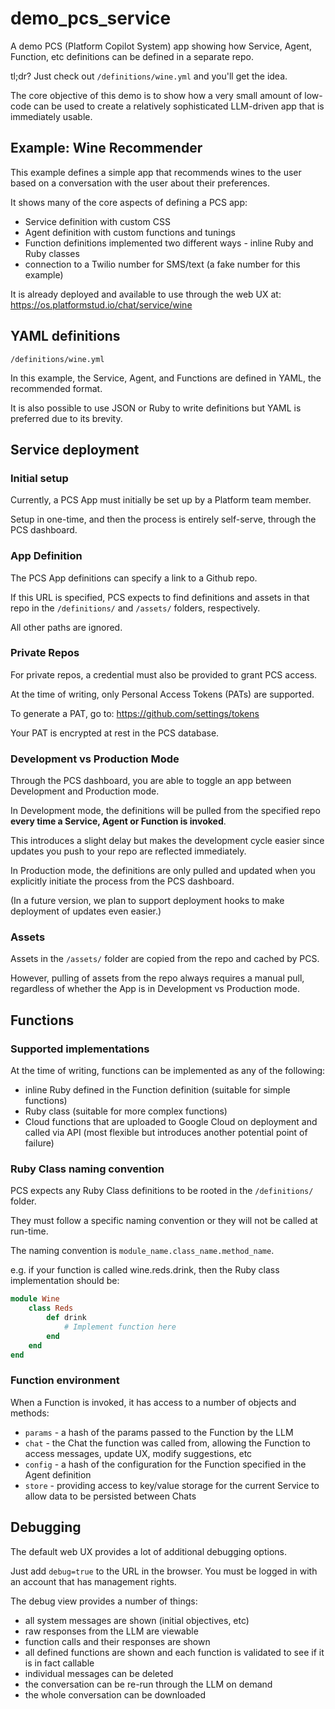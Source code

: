 # demo_pcs_service
A demo PCS (Platform Copilot System) app showing how Service, Agent, Function, etc definitions can be defined in a separate repo.

tl;dr? Just check out `/definitions/wine.yml` and you'll get the idea.

The core objective of this demo is to show how a very small amount of low-code can be used to create a relatively sophisticated LLM-driven app that is immediately usable.

## Example: Wine Recommender
This example defines a simple app that recommends wines to the user based on a conversation with the user about their preferences.

It shows many of the core aspects of defining a PCS app:

- Service definition with custom CSS
- Agent definition with custom functions and tunings
- Function definitions implemented two different ways - inline Ruby and Ruby classes
- connection to a Twilio number for SMS/text (a fake number for this example)

It is already deployed and available to use through the web UX at:
https://os.platformstud.io/chat/service/wine


## YAML definitions
`/definitions/wine.yml`

In this example, the Service, Agent, and Functions are defined in YAML, the recommended format.

It is also possible to use JSON or Ruby to write definitions but YAML is preferred due to its brevity.

## Service deployment
### Initial setup
Currently, a PCS App must initially be set up by a Platform team member.

Setup in one-time, and then the process is entirely self-serve, through the PCS dashboard.

### App Definition
The PCS App definitions can specify a link to a Github repo.

If this URL is specified, PCS expects to find definitions and assets in that repo in the `/definitions/` and `/assets/` folders, respectively.

All other paths are ignored.

### Private Repos
For private repos, a credential must also be provided to grant PCS access.

At the time of writing, only Personal Access Tokens (PATs) are supported.

To generate a PAT, go to:
https://github.com/settings/tokens

Your PAT is encrypted at rest in the PCS database.

### Development vs Production Mode
Through the PCS dashboard, you are able to toggle an app between Development and Production mode.

In Development mode, the definitions will be pulled from the specified repo __every time a Service, Agent or Function is invoked__.

This introduces a slight delay but makes the development cycle easier since updates you push to your repo are reflected immediately.

In Production mode, the definitions are only pulled and updated when you explicitly initiate the process from the PCS dashboard.

(In a future version, we plan to support deployment hooks to make deployment of updates even easier.)

### Assets
Assets in the `/assets/` folder are copied from the repo and cached by PCS.

However, pulling of assets from the repo always requires a manual pull, regardless of whether the App is in Development vs Production mode.

## Functions

### Supported implementations
At the time of writing, functions can be implemented as any of the following:

- inline Ruby defined in the Function definition (suitable for simple functions)
- Ruby class (suitable for more complex functions)
- Cloud functions that are uploaded to Google Cloud on deployment and called via API (most flexible but introduces another potential point of failure)

### Ruby Class naming convention
PCS expects any Ruby Class definitions to be rooted in the `/definitions/` folder.

They must follow a specific naming convention or they will not be called at run-time.

The naming convention is `module_name.class_name.method_name`.

e.g. if your function is called wine.reds.drink, then the Ruby class implementation should be:
```ruby
module Wine
    class Reds
        def drink
            # Implement function here
        end
    end
end
```

### Function environment
When a Function is invoked, it has access to a number of objects and methods:

- `params` - a hash of the params passed to the Function by the LLM
- `chat` - the Chat the function was called from, allowing the Function to access messages, update UX, modify suggestions, etc
- `config` - a hash of the configuration for the Function specified in the Agent definition
- `store` - providing access to key/value storage for the current Service to allow data to be persisted between Chats

## Debugging
The default web UX provides a lot of additional debugging options.

Just add `debug=true` to the URL in the browser. You must be logged in with an account that has management rights.

The debug view provides a number of things:

- all system messages are shown (initial objectives, etc)
- raw responses from the LLM are viewable
- function calls and their responses are shown
- all defined functions are shown and each function is validated to see if it is in fact callable
- individual messages can be deleted
- the conversation can be re-run through the LLM on demand
- the whole conversation can be downloaded